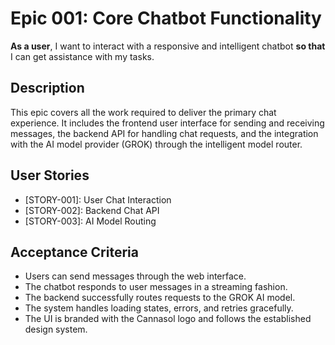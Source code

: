# Epic 001: Core Chatbot Functionality

**As a user**, I want to interact with a responsive and intelligent chatbot **so that** I can get assistance with my tasks.

## Description
This epic covers all the work required to deliver the primary chat experience. It includes the frontend user interface for sending and receiving messages, the backend API for handling chat requests, and the integration with the AI model provider (GROK) through the intelligent model router.

## User Stories
- [STORY-001]: User Chat Interaction
- [STORY-002]: Backend Chat API
- [STORY-003]: AI Model Routing

## Acceptance Criteria
- Users can send messages through the web interface.
- The chatbot responds to user messages in a streaming fashion.
- The backend successfully routes requests to the GROK AI model.
- The system handles loading states, errors, and retries gracefully.
- The UI is branded with the Cannasol logo and follows the established design system.
